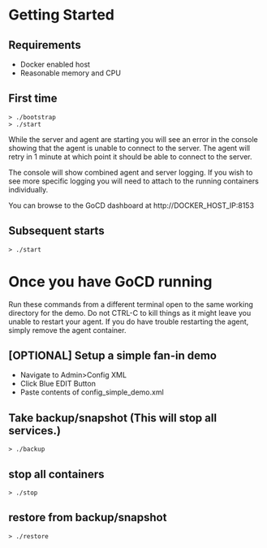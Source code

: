 # Getting Started

## Requirements

* Docker enabled host
* Reasonable memory and CPU

## First time

    > ./bootstrap
    > ./start

While the server and agent are starting you will see an error in the console showing that the agent is unable to connect to the server. The agent will retry in 1 minute at which point it should be able to connect to the server.

The console will show combined agent and server logging. If you wish to see more specific logging you will need to attach to the running containers individually.

You can browse to the GoCD dashboard at http://DOCKER_HOST_IP:8153

## Subsequent starts

    > ./start

# Once you have GoCD running

Run these commands from a different terminal open to the same working directory for the demo. Do not CTRL-C to kill things as it might leave you unable to restart your agent. If you do have trouble restarting the agent, simply remove the agent container.

## [OPTIONAL] Setup a simple fan-in demo

* Navigate to Admin>Config XML
* Click Blue EDIT Button
* Paste contents of config_simple_demo.xml

## Take backup/snapshot (This will stop all services.)

    > ./backup

## stop all containers

    > ./stop

## restore from backup/snapshot

    > ./restore
